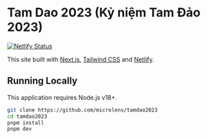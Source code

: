 # Tam Dao 2023 (Kỷ niệm Tam Đảo 2023)

[![Netlify Status](https://api.netlify.com/api/v1/badges/dddf8f76-81f8-44b1-acc3-3e5c39fd6afd/deploy-status)](https://app.netlify.com/sites/tamdao2023/deploys)

This site built with [Next.js](https://nextjs.org), [Tailwind CSS](https://tailwindcss.com) and [Netlify](https://www.netlify.com).

## Running Locally

This application requires Node.js v18+.

```sh
git clone https://github.com/microlens/tamdao2023
cd tamdao2023
pnpm install
pnpm dev
```
